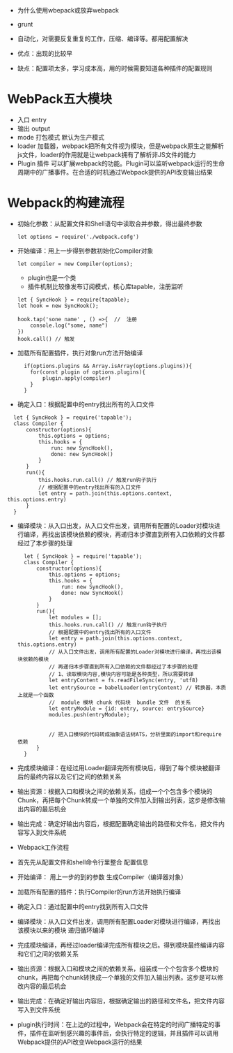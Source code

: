 * 为什么使用wbepack或放弃webpack

* grunt
* 自动化，对需要反复重复的工作，压缩、编译等。都用配置解决
* 优点：出现的比较早
* 缺点：配置项太多，学习成本高，用的时候需要知道各种插件的配置规则

# WebPack五大模块

* 入口 entry
* 输出 output
* mode 打包模式  默认为生产模式
* loader 加载器，webpack把所有文件视为模块，但是webpack原生之能解析js文件，loader的作用就是让webpack拥有了解析非JS文件的能力
* Plugin  插件 可以扩展webpack的功能。Plugin可以监听webpack运行的生命周期中的广播事件。在合适的时机通过Webpack提供的API改变输出结果

# Webpack的构建流程
* 初始化参数：从配置文件和Shell语句中读取合并参数，得出最终参数
  ```
  let options = require('./webpack.cofg')
  ```
* 开始编译：用上一步得到参数初始化Compiler对象
  ```
  let compiler = new Compiler(options);
  ```
    * plugin也是一个类
    * 插件机制比较像发布订阅模式，核心库tapable，注册监听
    ```
    let { SyncHook } = require(tapable);
    let hook = new SyncHook();

    hook.tap('sone name' , () =>{  //  注册
        console.log("some, name")
    })
    hook.call() // 触发
    ```
* 加载所有配置插件，执行对象run方法开始编译
  ```
    if(options.plugins && Array.isArray(options.plugins)){
      for(const plugin of options.plugins){
          plugin.apply(compiler)
      }
    }
  ```
*  确定入口：根据配置中的entry找出所有的入口文件
  ```
    let { SyncHook } = require('tapable');
    class Compiler {
        constructor(options){
            this.options = options;
            this.hooks = {
                run: new SyncHook(),
                done: new SyncHook()
            }
        }
        run(){
            this.hooks.run.call() // 触发run钩子执行
            // 根据配置中的entry找出所有的入口文件
            let entry = path.join(this.options.context, this.options.entry)
        }
    }
  ```

* 编译模块：从入口出发，从入口文件出发，调用所有配置的Loader对模块进行编译，再找出该模块依赖的模块，再递归本步骤直到所有入口依赖的文件都经过了本步骤的处理
  ```
    let { SyncHook } = require('tapable');
    class Compiler {
        constructor(options){
            this.options = options;
            this.hooks = {
                run: new SyncHook(),
                done: new SyncHook()
            }
        }
        run(){
            let modules = [];
            this.hooks.run.call() // 触发run钩子执行
            // 根据配置中的entry找出所有的入口文件
            let entry = path.join(this.options.context, this.options.entry)
            // 从入口文件出发，调用所有配置的Loader对模块进行编译，再找出该模块依赖的模块
            // 再递归本步骤直到所有入口依赖的文件都经过了本步骤的处理
            // 1、读取模块内容,模块内容可能是各种类型，所以需要转译
            let entryContent = fs.readFileSync(entry, 'utf8)
            let entrySource = babelLoader(entryContent) // 转换器，本质上就是一个函数
            //  module 模块 chunk 代码块  bundle 文件  的关系
            let entryModule = {id: entry, source: entrySource}
            modules.push(entryModule);


            // 把入口模块的代码转成抽象语法树ATS，分析里面的import和require依赖
        }
    }
  ```
* 完成模块编译：在经过用Loader翻译完所有模块后，得到了每个模块被翻译后的最终内容以及它们之间的依赖关系
* 输出资源：根据入口和模块之间的依赖关系，组成一个个包含多个模块的Chunk，再把每个Chunk转成一个单独的文件加入到输出列表，这步是修改输出内容的最后机会
* 输出完成：确定好输出内容后，根据配置确定输出的路径和文件名，把文件内容写入到文件系统







* Webpack工作流程

* 首先先从配置文件和shell命令行里整合 配置信息
* 开始编译： 用上一步的到的参数 生成Compiler（编译器对象）
* 加载所有配置的插件：执行Compiler的run方法开始执行编译
* 确定入口：通过配置中的entry找到所有入口文件
* 编译模块：从入口文件出发，调用所有配置Loader对模块进行编译，再找出该模块以来的模块 递归循环编译
* 完成模块编译，再经过loader编译完成所有模块之后。得到模块最终编译内容和它们之间的依赖关系
* 输出资源：根据入口和模块之间的依赖关系，组装成一个个包含多个模块的chunk，再把每个chunk转换成一个单独的文件加入输出列表。这步是可以修改内容的最后机会
* 输出完成：在确定好输出内容后，根据确定输出的路径和文件名，把文件内容写入到文件系统
* plugin执行时间：在上边的过程中，Webpack会在特定的时间广播特定的事件，插件在监听到感兴趣的事件后，会执行特定的逻辑，并且插件可以调用Webpack提供的API改变Webpack运行的结果